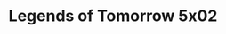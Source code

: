 ---
layout: episodios
title: "Legends of Tomorrow 5x02"
url_serie_padre: 'legends-of-tomorrow/temporada-5'
category: 'series'
capitulo: 'yes'
anio: '2020'
prev: 'capitulo-1'
proximo: 'capitulo-3'
sandbox: allow-same-origin allow-forms
idioma: 'Subtitulado'
calidad: 'Full HD'
reproductores_fembed: ["https://feurl.com/v/ry3kqaep0rrl3yp","Subtitulado","https://feurl.com/v/3wxnncm6136n5y5","Subtitulado","https://feurl.com/v/elqkrc-q6km5wd7","Subtitulado","https://gdriveplayer.co/embed2.php?link=W02deNybWchSprP04KdXFQ8xG5mZa8Jr1WAspFuewib2973kma%252F3sysU3XxlZlr%252Ba6uHEhW6G3tmL1wOeYAjSROLkttiFJ19MciYeQwzTNaAv6IVemCqv2rLPuoMzHygd8isiCwMn1V6Jh66kvdGfnrc44HEpLy%252Bad6VBRWDoRFBnABJLZyaZBoJXvDf57ZKFxR3WSd1TrejIjEQrIgXhF","Subtitulado","https://player.premiumstream.live/player.php?id=NDk3&sub=https://sub.cuevana2.io/vtt-sub/sub7/DCs.Legends.of.Tomorrow.S05E02.vtt","Subtitulado"]
reproductores_upstream: ["https://upstream.to/embed-se6vrgzs26wm.html","Subtitulado"]
image_banner: 'https://res.cloudinary.com/imbriitneysam/image/upload/v1546476989/punisher-banner-min.jpg'
reproductor: 'fembed'
clasificacion: '+10'
tags:
- Ciencia-Ficcion
---